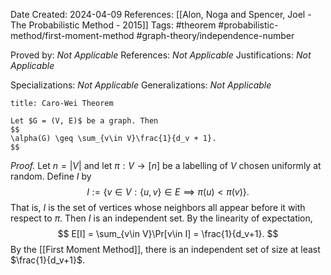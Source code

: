 Date Created: 2024-04-09
References: [[Alon, Noga and Spencer, Joel - The Probabilistic Method - 2015]]
Tags: #theorem #probabilistic-method/first-moment-method #graph-theory/independence-number

Proved by: <i>Not Applicable</i>
References: <i>Not Applicable</i>
Justifications: <i>Not Applicable</i>

Specializations: <i>Not Applicable</i>
Generalizations: <i>Not Applicable</i>

```ad-theorem
title: Caro-Wei Theorem

Let $G = (V, E)$ be a graph. Then
$$
\alpha(G) \geq \sum_{v\in V}\frac{1}{d_v + 1}.
$$

```

<i>Proof.</i> Let $n = |V|$ and let $\pi:V\to [n]$ be a labelling of $V$ chosen uniformly at random. Define $I$ by
$$
I := \{v\in V: \{u,v\}\in E \implies \pi(u) < \pi(v) \}.
$$
That is, $I$ is the set of vertices whose neighbors all appear before it with respect to $\pi$. Then $I$ is an independent set. By the linearity of expectation,
$$
E[I] = \sum_{v\in V}\Pr[v\in I] = \frac{1}{d_v+1}.
$$
By the [[First Moment Method]], there is an independent set of size at least $\frac{1}{d_v+1}$.